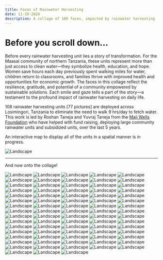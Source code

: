 ```yaml
---
title: Faces of Rainwater Harvesting
date: 11-19-2024
description: A collage of 100 faces, impacted by rainwater harvesting
---
```


# Before you scroll down...

Before every rainwater harvesting unit lies a story of transformation. For the Maasai community of northern Tanzania, these units represent more than just access to clean water—they symbolize health, education, and hope. Women save hours each day previously spent walking miles for water, children return to classrooms, and families thrive with improved health and opportunities for economic growth. The faces in this collage reflect the resilience, gratitude, and potential of a community empowered by sustainable solutions. Each smile and gaze tells a part of the story—a testament to the profound impact of rainwater harvesting on daily life.

108 rainwater harvesting units [77 pictures] are deployed across Losimingori, Tanzania to eliminate the need to walk 9 hrs/day to fetch water. This work is led by Roshan Taneja and Yuvraj Taneja from the [Maji Wells Foundation](https://majiwells.org/) who have helped with fund raising, deploying large community rainwater units and subsidized units, over the last 5 years.

An interactive map to display all of the units in a spatial manner is in progress.

![](./images/3/map.png "Landscape")

---

And now onto the collage!

![](./images/3/0ba719ee-e211-4039-b0bb-3727eb81c30c.jpg "Landscape")
![](./images/3/0c2a693c-caef-4976-8d14-b4ca874a1ffb.jpg "Landscape")
![](./images/3/0eda5bfa-e237-496c-acbc-493ced66e64e.jpg "Landscape")
![](./images/3/1c871a61-7c75-476e-a4e9-3373c9e13cd8.jpg "Landscape")
![](./images/3/1ca15fd8-ae5d-437a-b4ae-776ba67b3930.jpg "Landscape")
![](./images/3/2a845937-6e83-49a4-aad3-6a37e9b6afa9.jpg "Landscape")
![](./images/3/2b8c6aa8-ef9a-4dc2-abd9-f80fb68166f0.jpg "Landscape")
![](./images/3/2cc0d206-b1ed-498a-b1bf-7bfb48667a11.jpg "Landscape")
![](./images/3/2e9ba492-c999-45e3-b8ca-f8b5f1b25ad7.jpg "Landscape")
![](./images/3/2eec21fd-6eb8-46f9-a8ab-b3aec1ed99fa.jpg "Landscape")
![](./images/3/3a69dc1d-9c5c-4932-9fe7-704646fa4e3e.jpg "Landscape")
![](./images/3/3b406f1f-dbf7-474d-801b-0f438fda3f33.jpg "Landscape")
![](./images/3/3ce6bae5-0a41-45d6-b023-78a370352be6.jpg "Landscape")
![](./images/3/4d189a2b-1c3b-4228-9da6-205738545123.jpg "Landscape")
![](./images/3/4f996b75-ab19-49e3-8958-8424367dc2e1.jpg "Landscape")
![](./images/3/5a387ee7-0c22-43c8-aab8-30adaf227b6d.jpg "Landscape")
![](./images/3/5cb66456-d64a-4ff3-ba85-bc5384c23c02.jpg "Landscape")
![](./images/3/6bb931ce-0677-46be-90a4-b6004e3e30d7.jpg "Landscape")
![](./images/3/8c5c51cc-6c03-4ff2-b979-f83d307a6e7f.jpg "Landscape")
![](./images/3/18d00cac-3c2f-4796-809f-78953ea61cb5.jpg "Landscape")
![](./images/3/21eb5184-15e5-4215-9f3f-1761bea7f394.jpg "Landscape")
![](./images/3/45a7f0c7-8bdf-46ea-bc1c-697525823919.jpg "Landscape")
![](./images/3/47ad7355-f07d-41ba-b465-03841690b717.jpg "Landscape")
![](./images/3/53f5c254-4e77-4381-9d40-7850995aa047.jpg "Landscape")
![](./images/3/55cb813f-2c70-4a77-818e-bbec79ce0ade.jpg "Landscape")
![](./images/3/57e63d19-71ed-4ffc-9138-d47df7e2a9b9.jpg "Landscape")
![](./images/3/61af921f-4fcf-4e50-b287-d0d344ddc6d7.jpg "Landscape")
![](./images/3/77fa31f0-b3fd-45d5-bd38-791a2d5e7cde.jpg "Landscape")
![](./images/3/91bcfa85-1a39-4af9-b93d-00f67b4d86fe.jpg "Landscape")
![](./images/3/91face46-ce85-466c-acf9-ffc1dd5baff5.jpg "Landscape")
![](./images/3/277a21c5-d3c5-4c33-83ce-7edad2eb5b2a.jpg "Landscape")
![](./images/3/585c1ec6-794d-4826-921f-b6f0e65db8e8.jpg "Landscape")
![](./images/3/662a437a-6cc8-4816-bcd9-2adef4feda50.jpg "Landscape")
![](./images/3/919a6a7d-8c03-43bd-9970-d9e077aba1b5.jpg "Landscape")
![](./images/3/1286ceb4-20c8-4829-ab45-cdc24b7cae8f.jpg "Landscape")
![](./images/3/2398ff4e-6f97-4ff0-8e6a-c01fbef7a67f.jpg "Landscape")
![](./images/3/3050fc7e-3f28-486b-beec-2892d2f1bd15.jpg "Landscape")
![](./images/3/5235a3f1-195c-4e57-94db-ea076c4a8cae.jpg "Landscape")
![](./images/3/6817f458-bfed-4e63-bd5a-ae079a0fb775.jpg "Landscape")
![](./images/3/7113f054-43de-4ce2-82c2-8eacb420c0c7.jpg "Landscape")
![](./images/3/51295f20-26c6-44f0-97dc-33d52934a2e1.jpg "Landscape")
![](./images/3/80987fe5-3065-419d-a675-8b1e70430358.jpg "Landscape")
![](./images/3/81509c3a-6905-40f4-8983-d54c1293f08c.jpg "Landscape")
![](./images/3/745842b7-ece1-41cb-b33f-2442006d968d.jpg "Landscape")
![](./images/3/926669f0-1d59-41aa-b7e1-6787ae5f8ea0.jpg "Landscape")
![](./images/3/8345708c-7881-471f-8e14-cda0f57a8a41.jpg "Landscape")
![](./images/3/16388738-0532-4bf2-9fd3-f81f19ef7369.jpg "Landscape")
![](./images/3/47678340-d7ee-4875-af77-79a2d8b9eb24.jpg "Landscape")
![](./images/3/a0fef346-f14e-493f-8661-a760f9c71370.jpg "Landscape")
![](./images/3/a2dff9c5-ea55-4e0e-9701-2de1e50f53a4.jpg "Landscape")
![](./images/3/a9e27301-16ad-4606-894c-c8c5a02fd4e5.jpg "Landscape")
![](./images/3/a54a07e3-739b-4ba3-9b19-17e5fcbbff7a.jpg "Landscape")
![](./images/3/a5178902-b6ef-40b6-b78d-b35d7c7612a4.jpg "Landscape")
![](./images/3/ba87e1d1-6c26-4363-b247-7e8306da26c8.jpg "Landscape")
![](./images/3/ba451ff2-6a02-45ff-9fe9-1593626ca9c5.jpg "Landscape")
![](./images/3/be33f463-15fc-4be0-b476-09c351d9888c.jpg "Landscape")
![](./images/3/c83013db-0bb6-4d16-a59d-6e22ecec1842.jpg "Landscape")
![](./images/3/c562085d-2f39-44ae-8c16-ccf41bac58de.jpg "Landscape")
![](./images/3/cc4525f6-ec09-467f-99ea-b914b903ad39.jpg "Landscape")
![](./images/3/d0f33ed5-f2b7-487e-8752-02e1e971d414.jpg "Landscape")
![](./images/3/d1b29292-4423-4020-adb9-8986a09828ea.jpg "Landscape")
![](./images/3/d40a5700-4322-4a0f-9122-4cc44149bfed.jpg "Landscape")
![](./images/3/dba35901-21b3-48f6-b80f-729e6c153cbd.jpg "Landscape")
![](./images/3/dce3a67d-0e5d-4abe-bb79-db11e349aa66.jpg "Landscape")
![](./images/3/dd582904-098c-4ca1-b6e7-692d1433997c.jpg "Landscape")
![](./images/3/df481c8e-efe6-4921-8147-fd7a2bdae6e7.jpg "Landscape")
![](./images/3/e1e5189d-a82c-492f-b9b7-1fad71f0f53d.jpg "Landscape")
![](./images/3/e3a65031-6953-44ca-9b8a-fc3c430790c7.jpg "Landscape")
![](./images/3/e7adfa0c-f209-45f1-af0b-1a97d4c7831c.jpg "Landscape")
![](./images/3/e44444fb-68e8-40cc-9d04-a250ebca5eed.jpg "Landscape")
![](./images/3/ed995fb3-cda5-42bd-9a6c-ebdd2265e778.jpg "Landscape")
![](./images/3/ef6a7009-96b5-4689-b7bd-25fc12869d73.jpg "Landscape")
![](./images/3/f26eb8be-88b2-41fe-8cc0-e0ea4daec732.jpg "Landscape")
![](./images/3/f53d3f1d-dbbf-4390-b9ef-7373cf71a8e8.jpg "Landscape")
![](./images/3/f3476465-397d-4e53-9574-fa26d0d126aa.jpg "Landscape")
![](./images/3/faad8c4a-de6c-4d8f-a98d-f5a1628e77a6.jpg "Landscape")
![](./images/3/fc845312-0f0c-447d-a9a6-bdc815ebfb9b.jpg "Landscape")
![](./images/3/fcfaf735-44a4-4321-b9b1-f89a11c8884f.jpg "Landscape")
